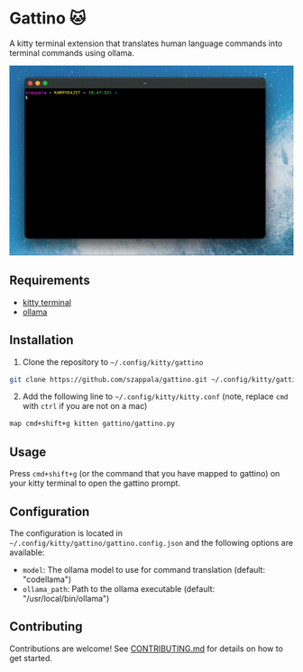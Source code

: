 # Gattino 🐱

A kitty terminal extension that translates human language commands into terminal commands using ollama.

![Demo](assets/demo.gif)

## Requirements

- [kitty terminal](https://sw.kovidgoyal.net/kitty/)
- [ollama](https://ollama.ai/)

## Installation

1. Clone the repository to `~/.config/kitty/gattino`

```bash
git clone https://github.com/szappala/gattino.git ~/.config/kitty/gattino
```

2. Add the following line to `~/.config/kitty/kitty.conf` (note, replace `cmd` with `ctrl` if you are not on a mac)

```bash
map cmd+shift+g kitten gattino/gattino.py
```

## Usage

Press `cmd+shift+g` (or the command that you have mapped to gattino) on your kitty terminal to open the gattino prompt.

## Configuration

The configuration is located in `~/.config/kitty/gattino/gattino.config.json` and the following options are available:

- `model`: The ollama model to use for command translation (default: "codellama")
- `ollama_path`: Path to the ollama executable (default: "/usr/local/bin/ollama")

## Contributing

Contributions are welcome! See [CONTRIBUTING.md](CONTRIBUTING.md) for details on how to get started.
